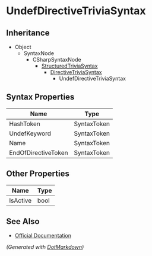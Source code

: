 # UndefDirectiveTriviaSyntax

## Inheritance

* Object
  * SyntaxNode
    * CSharpSyntaxNode
      * [StructuredTriviaSyntax](StructuredTriviaSyntax.md)
        * [DirectiveTriviaSyntax](DirectiveTriviaSyntax.md)
          * UndefDirectiveTriviaSyntax

## Syntax Properties

| Name                | Type        |
| ------------------- | ----------- |
| HashToken           | SyntaxToken |
| UndefKeyword        | SyntaxToken |
| Name                | SyntaxToken |
| EndOfDirectiveToken | SyntaxToken |

## Other Properties

| Name     | Type |
| -------- | ---- |
| IsActive | bool |

## See Also

* [Official Documentation](https://docs.microsoft.com/en-us/dotnet/api/microsoft.codeanalysis.csharp.syntax.undefdirectivetriviasyntax)


*\(Generated with [DotMarkdown](http://github.com/JosefPihrt/DotMarkdown)\)*